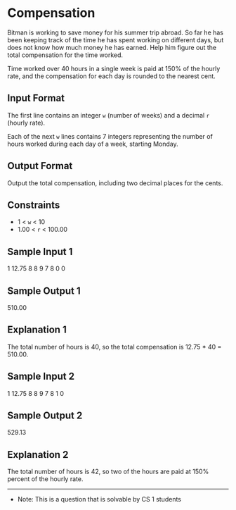 # Compensation

Bitman is working to save money for his summer trip abroad. So far he has been keeping
track of the time he has spent working on different days, but does not know how much
money he has earned. Help him figure out the total compensation for the time worked.

Time worked over 40 hours in a single week is paid at 150% of the hourly rate, and the
compensation for each day is rounded to the nearest cent.

## Input Format

The first line contains an integer `w` (number of weeks) and a decimal `r` (hourly rate).

Each of the next `w` lines contains 7 integers representing the number of hours worked
during each day of a week, starting Monday.

## Output Format

Output the total compensation, including two decimal places for the cents.


## Constraints
- 1 < `w` < 10
- 1.00 < `r` < 100.00


## Sample Input 1

1 12.75
8 8 9 7 8 0 0

## Sample Output 1

510.00

## Explanation 1

The total number of hours is 40, so the total compensation is 12.75 * 40 = 510.00.


## Sample Input 2

1 12.75
8 8 9 7 8 1 0

## Sample Output 2

529.13

## Explanation 2

The total number of hours is 42, so two of the hours are paid at 150% percent of
the hourly rate.


------------------------

- Note: This is a question that is solvable by CS 1 students
